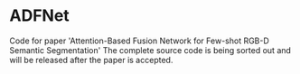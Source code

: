 # ADFNet
Code for paper 'Attention-Based Fusion Network for Few-shot RGB-D Semantic Segmentation'
The complete source code is being sorted out and will be released after the paper is accepted.
